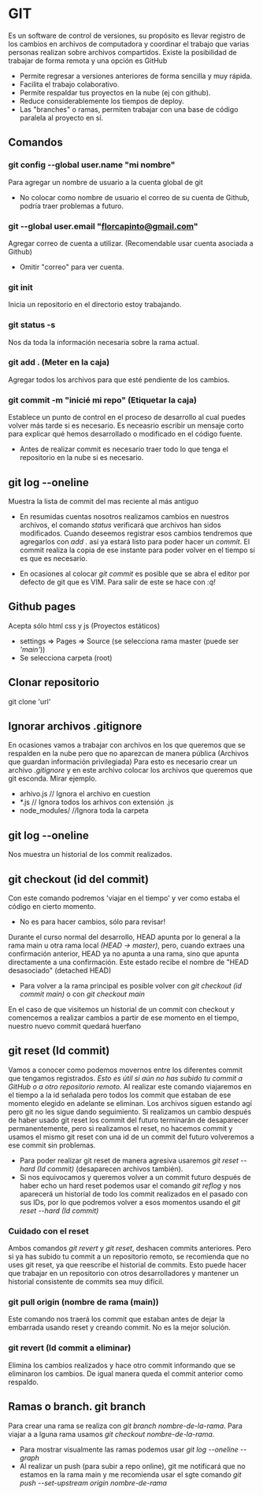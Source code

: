 # GIT

Es un software de control de versiones, su propósito es llevar registro de los cambios en archivos de computadora y coordinar el trabajo que varias personas realizan sobre archivos compartidos. Existe la posibilidad de trabajar de forma remota y una opción es GitHub

- Permite regresar a versiones anteriores de forma sencilla y muy rápida.
- Facilita el trabajo colaborativo.
- Permite respaldar tus proyectos en la nube (ej con github).
- Reduce considerablemente los tiempos de deploy.
- Las "branches" o ramas, permiten trabajar con una base de código paralela al proyecto en sí.

## Comandos

### git config --global user.name "mi nombre"

Para agregar un nombre de usuario a la cuenta global de git

- No colocar como nombre de usuario el correo de su cuenta de Github, podría traer problemas a futuro.

### git --global user.email "florcapinto@gmail.com"

Agregar correo de cuenta a utilizar. (Recomendable usar cuenta asociada a Github)

- Omitir "correo" para ver cuenta.

### git init

Inicia un repositorio en el directorio estoy trabajando.

### git status -s

Nos da toda la información necesaria sobre la rama actual.

### git add . (Meter en la caja)

Agregar todos los archivos para que esté pendiente de los cambios.

### git commit -m "inicié mi repo" (Etiquetar la caja)

Establece un punto de control en el proceso de desarrollo al cual puedes volver más tarde si es necesario.
Es neceasrio escribir un mensaje corto para explicar qué hemos desarrollado o modificado en el código fuente.

- Antes de realizar commit es necesario traer todo lo que tenga el repositorio en la nube si es necesario.

## git log --oneline

Muestra la lista de commit del mas reciente al más antiguo

- En resumidas cuentas nosotros realizamos cambios en nuestros archivos, el comando _status_ verificará que archivos han sidos modificados. Cuando deseemos registrar esos cambios tendremos que agregarlos con _add ._ así ya estará listo para poder hacer un _commit_. El commit realiza la copia de ese instante para poder volver en el tiempo si es que es necesario.

- En ocasiones al colocar _git commit_ es posible que se abra el editor por defecto de git que es VIM. Para salir de este se hace con _:q!_

## Github pages

Acepta sólo html css y js (Proyectos estáticos)

- settings => Pages => Source (se selecciona rama master (puede ser _'main'_))
- Se selecciona carpeta (root)

## Clonar repositorio

git clone 'url'

## Ignorar archivos .gitignore

En ocasiones vamos a trabajar con archivos en los que queremos que se respalden en la nube pero que no aparezcan de manera pública (Archivos que guardan información privilegiada)
Para esto es necesario crear un archivo _.gitignore_ y en este archivo colocar los archivos que queremos que git esconda. Mirar ejemplo.

- arhivo.js // Ignora el archivo en cuestion
- \*.js // Ignora todos los arhivos con extensión .js
- node_modules/ //Ignora toda la carpeta

## git log --oneline

Nos muestra un historial de los commit realizados.

## git checkout (id del commit)

Con este comando podremos 'viajar en el tiempo' y ver como estaba el código en cierto momento.

- No es para hacer cambios, sólo para revisar!

Durante el curso normal del desarrollo, HEAD apunta por lo general a la rama main u otra rama local _(HEAD -> master)_, pero, cuando extraes una confirmación anterior, HEAD ya no apunta a una rama, sino que apunta directamente a una confirmación. Este estado recibe el nombre de "HEAD desasociado" (detached HEAD)

- Para volver a la rama principal es posible volver con _git checkout (id commit main)_ o con _git checkout main_

En el caso de que visitemos un historial de un commit con checkout y comencemos a realizar cambios a partir de ese momento en el tiempo, nuestro nuevo commit quedará huerfano

## git reset (Id commit)

Vamos a conocer como podemos movernos entre los diferentes commit que tengamos registrados. _Esto es útil si aún no has subido tu commit a GitHub o a otro repositorio remoto._
Al realizar este comando viajaremos en el tiempo a la id señalada pero todos los commit que estaban de ese momento elegido en adelante se eliminan. Los archivos siguen estando agí pero git no les sigue dando seguimiento.
Si realizamos un cambio después de haber usado git reset los commit del futuro terminarán de desaparecer permanentemente, pero si realizamos el reset, no hacemos commit y usamos el mismo git reset con una id de un commit del futuro volveremos a ese commit sin problemas.

- Para poder realizar git reset de manera agresiva usaremos _git reset --hard (Id commit)_ (desaparecen archivos también).
- Si nos equivocamos y queremos volver a un commit futuro después de haber echo un hard reset podemos usar el comando _git reflog_ y nos aparecerá un historial de todo los commit realizados en el pasado con sus IDs, por lo que podremos volver a esos momentos usando el _git reset --hard (Id commit)_

### Cuidado con el reset

Ambos comandos _git revert_ y _git reset_, deshacen commits anteriores. Pero si ya has subido tu commit a un repositorio remoto, se recomienda que no uses git reset, ya que reescribe el historial de commits. Esto puede hacer que trabajar en un repositorio con otros desarrolladores y mantener un historial consistente de commits sea muy difícil.

### git pull origin (nombre de rama (main))

Este comando nos traerá los commit que estaban antes de dejar la embarrada usando reset y creando commit. No es la mejor solución.

### git revert (Id commit a eliminar)

Elimina los cambios realizados y hace otro commit informando que se eliminaron los cambios. De igual manera queda el commit anterior como respaldo.

## Ramas o branch. git branch

Para crear una rama se realiza con _git branch nombre-de-la-rama_. Para viajar a a lguna rama usamos _git checkout nombre-de-la-rama_.

- Para mostrar visualmente las ramas podemos usar _git log --oneline --graph_
- Al realizar un push (para subir a repo online), git me notificará que no estamos en la rama main y me recomienda usar el sgte comando _git push --set-upstream origin nombre-de-rama_
